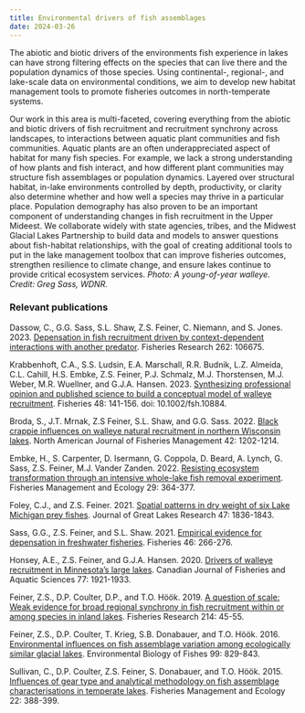 ```yaml
---
title: Environmental drivers of fish assemblages
date: 2024-03-26
---
```


The abiotic and biotic drivers of the environments fish experience in lakes can have strong filtering effects on the species that can live there and the population dynamics of those species.  Using continental-, regional-, and lake-scale data on environmental conditions, we aim to develop new habitat management tools to promote fisheries outcomes in north-temperate systems.

<!--more-->

Our work in this area is multi-faceted, covering everything from the abiotic and biotic drivers of fish recruitment and recruitment synchrony across landscapes, to interactions between aquatic plant communities and fish communities. Aquatic plants are an often underappreciated aspect of habitat for many fish species.  For example, we lack a strong understanding of how plants and fish interact, and how different plant communities may structure fish assemblages or population dynamics.  Layered over structural habitat, in-lake environments controlled by depth, productivity, or clarity also determine whether and how well a species may thrive in a particular place.  Population demography has also proven to be an important component of understanding changes in fish recruitment in the Upper Mideest. We collaborate widely with state agencies, tribes, and the Midwest Glacial Lakes Partnership to build data and models to answer questions about fish-habitat relationships, with the goal of creating additional tools to put in the lake management toolbox that can improve fisheries outcomes, strengthen resilience to climate change, and ensure lakes continue to provide critical ecosystem services. 
*Photo: A young-of-year walleye. Credit: Greg Sass, WDNR.*

### Relevant publications
Dassow, C., G.G. Sass, S.L. Shaw, Z.S. Feiner, C. Niemann, and S. Jones. 2023. [Depensation in fish recruitment driven by context-dependent interactions with another predator](https://www.sciencedirect.com/science/article/pii/S0165783623000681). Fisheries Research 262: 106675.

Krabbenhoft, C.A., S.S. Ludsin, E.A. Marschall, R.R. Budnik, L.Z. Almeida, C.L. Cahill, H.S. Embke, Z.S. Feiner, P.J. Schmalz, M.J. Thorstensen, M.J. Weber, M.R. Wuellner, and G.J.A. Hansen. 2023. [Synthesizing professional opinion and published science to build a conceptual model of walleye recruitment](https://afspubs.onlinelibrary.wiley.com/doi/abs/10.1002/fsh.10884). Fisheries 48: 141-156. doi: 10.1002/fsh.10884.

Broda, S., J.T. Mrnak, Z.S Feiner, S.L. Shaw, and G.G. Sass. 2022. [Black crappie influences on walleye natural recruitment in northern Wisconsin lakes](https://afspubs.onlinelibrary.wiley.com/doi/abs/10.1002/nafm.10814?casa_token=70uwQdA6ZxMAAAAA:q1fAwfCvjGZBnWBlVQInvX3GcollX-9C9WnWMk7IAde7XHxCU9xzvoD1OTcSakJL7Qot0Ix6OXm8WhPH). North American Journal of Fisheries Management 42: 1202-1214.

Embke, H., S. Carpenter, D. Isermann, G. Coppola, D. Beard, A. Lynch, G. Sass, Z.S. Feiner, M.J. Vander Zanden. 2022. [Resisting ecosystem transformation through an intensive whole-lake fish removal experiment](https://onlinelibrary.wiley.com/doi/abs/10.1111/fme.12544). Fisheries Management and Ecology 29: 364-377.

Foley, C.J., and Z.S. Feiner. 2021. [Spatial patterns in dry weight of six Lake Michigan prey fishes](https://www.sciencedirect.com/science/article/pii/S0380133021002215). Journal of Great Lakes Research 47: 1836-1843.

Sass, G.G., Z.S. Feiner, and S.L. Shaw. 2021. [Empirical evidence for depensation in freshwater fisheries](https://afspubs.onlinelibrary.wiley.com/doi/abs/10.1002/fsh.10584?casa_token=x4Zzaq3R2sUAAAAA:PLdiHFtbbd8SIF0GuaA4Ok2RwF40lkRg92pgI6_n1jFVzL8VMRe8GQL8jP4oUW9DDxolsvZIDn8xCeBAww). Fisheries 46: 266-276.

Honsey, A.E., Z.S. Feiner, and G.J.A. Hansen. 2020. [Drivers of walleye recruitment in Minnesota’s large lakes](https://cdnsciencepub.com/doi/abs/10.1139/cjfas-2019-0453). Canadian Journal of Fisheries and Aquatic Sciences 77: 1921-1933.

Feiner, Z.S., D.P. Coulter, D.P., and T.O. Höök. 2019. [A question of scale: Weak evidence for broad regional synchrony in fish recruitment within or among species in inland lakes](https://www.sciencedirect.com/science/article/pii/S0165783619300268). Fisheries Research 214: 45-55.

Feiner, Z.S., D.P. Coulter, T. Krieg, S.B. Donabauer, and T.O. Höök. 2016. [Environmental influences on fish assemblage variation among ecologically similar glacial lakes](https://link.springer.com/article/10.1007/s10641-016-0524-7). Environmental Biology of Fishes 99: 829-843.

Sullivan, C., D.P. Coulter, Z.S. Feiner, S. Donabauer, and T.O. Höök. 2015. [Influences of gear type and analytical methodology on fish assemblage characterisations in temperate lakes](https://onlinelibrary.wiley.com/doi/abs/10.1111/fme.12138?casa_token=6lnwVSqrS_0AAAAA:uLQoLvA1t_k6p22moIv247sQdCdTZm3HDlrUoPNn4Iy9AR2w8YdNexKTLLP6BROruRA85PAahcMjw-it). Fisheries Management and Ecology 22: 388-399.